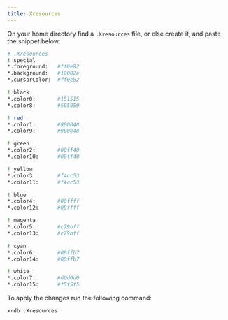 ```yaml
---
title: Xresources
---
```


On your home directory find a `.Xresources` file, or else create it, and paste the snippet below:

```bash
# .Xresources
! special
*.foreground:   #ff0e82
*.background:   #19002e
*.cursorColor:  #ff0e82

! black
*.color0:       #151515
*.color8:       #505050

! red
*.color1:       #900048
*.color9:       #900048

! green
*.color2:       #00ff40
*.color10:      #00ff40

! yellow
*.color3:       #f4cc53
*.color11:      #f4cc53

! blue
*.color4:       #00ffff
*.color12:      #00ffff

! magenta
*.color5:       #c79bff
*.color13:      #c79bff

! cyan
*.color6:       #00ffb7
*.color14:      #00ffb7

! white
*.color7:       #d0d0d0
*.color15:      #f5f5f5
```

To apply the changes run the following command:

```bash
xrdb .Xresources
```
